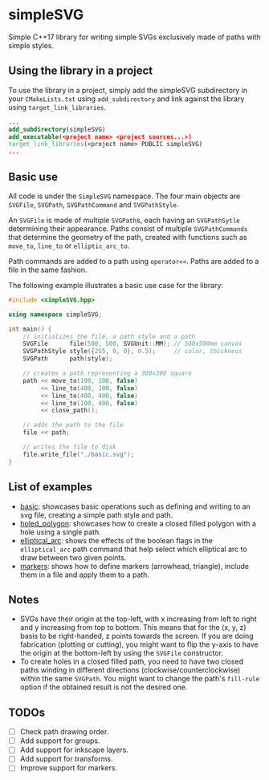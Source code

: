 # simpleSVG
Simple C++17 library for writing simple SVGs exclusively made of paths with simple styles.

## Using the library in a project
To use the library in a project, simply add the simpleSVG subdirectory in your `CMakeLists.txt` using `add_subdirectory` and link against the library using `target_link_libraries`.
```CMake
...
add_subdirectory(simpleSVG)
add_executable(<project name> <project sources...>)
target_link_libraries(<project name> PUBLIC simpleSVG)
...
```

## Basic use
All code is under the `SimpleSVG` namespace. The four main objects are `SVGFile`, `SVGPath`, `SVGPathCommand` and `SVGPathStyle`.

An `SVGFile` is made of multiple `SVGPath`s, each having an `SVGPathSytle` determining their appearance. Paths consist of multiple `SVGPathCommands` that determine the geometry of the path, created with functions such as `move_to`, `line_to` or `elliptic_arc_to`.

Path commands are added to a path using `operator<<`. Paths are added to a file in the same fashion.

The following example illustrates a basic use case for the library:
```C++
#include <simpleSVG.hpp>

using namespace simpleSVG;

int main() {
    // initializes the file, a path style and a path
    SVGFile      file(500, 500, SVGUnit::MM); // 500x500mm canvas
    SVGPathStyle style({255, 0, 0}, 0.5);     // color, thickness
    SVGPath      path(style);

    // creates a path representing a 300x300 square
    path << move_to(100, 100, false)
         << line_to(400, 100, false)
         << line_to(400, 400, false)
         << line_to(100, 400, false)
         << close_path();

    // adds the path to the file
    file << path;

    // writes the file to disk
    file.write_file("./basic.svg");
}
```

## List of examples
- [basic](/examples/basic/main.cpp): showcases basic operations such as defining and writing to an svg file, creating a simple path style and path.
- [holed_polygon](/examples/holed_polygon/main.cpp): showcases how to create a closed filled polygon with a hole using a single path.
- [elliptical_arc](/examples/elliptical_arc/main.cpp): shows the effects of the boolean flags in the `elliptical_arc` path command that help select which elliptical arc to draw between two given points.
- [markers](/examples/markers/main.cpp): shows how to define markers (arrowhead, triangle), include them in a file and apply them to a path.

## Notes
- SVGs have their origin at the top-left, with x increasing from left to right and y increasing from top to bottom. This means that for the (x, y, z) basis to be right-handed, z points towards the screen. If you are doing fabrication (plotting or cutting), you might want to flip the y-axis to have the origin at the bottom-left by using the `SVGFile` constructor.
- To create holes in a closed filled path, you need to have two closed paths winding in different directions (clockwise/counterclockwise) within the same `SVGPath`. You might want to change the path's `fill-rule` option if the obtained result is not the desired one.

## TODOs
- [ ] Check path drawing order.
- [ ] Add support for groups.
- [ ] Add support for inkscape layers.
- [ ] Add support for transforms.
- [ ] Improve support for markers.
